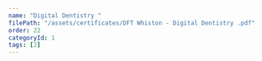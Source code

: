 ```yaml
---
name: "Digital Dentistry "
filePath: "/assets/certificates/DFT Whiston - Digital Dentistry .pdf"
order: 22
categoryId: 1
tags: [2]
---
```

